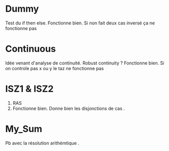 # Dummy
  Test du if then else. Fonctionne bien. 
  Si non fait deux cas inversé ça ne fonctionne pas

# Continuous
  Idée venant d'analyse de continuité. Robust continuity ? 
  Fonctionne bien. Si on controle pas x ou y le taz ne fonctionne pas 

# ISZ1 & ISZ2 
  1) RAS 
  2) Fonctionne bien.  Donne bien les disjonctions de cas . 
  
# My_Sum
  Pb avec la résolution arithémtique .
